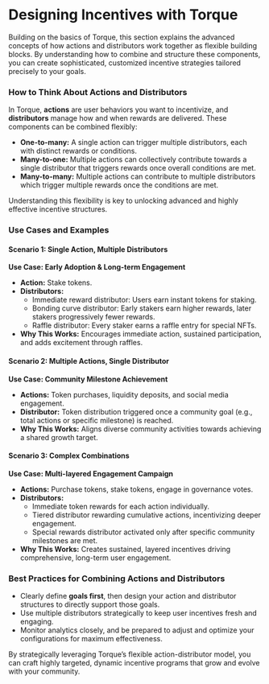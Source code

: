 # Designing Incentives with Torque

Building on the basics of Torque, this section explains the advanced concepts of how actions and distributors work together as flexible building blocks. By understanding how to combine and structure these components, you can create sophisticated, customized incentive strategies tailored precisely to your goals.

### How to Think About Actions and Distributors

In Torque, **actions** are user behaviors you want to incentivize, and **distributors** manage how and when rewards are delivered. These components can be combined flexibly:

* **One-to-many:** A single action can trigger multiple distributors, each with distinct rewards or conditions.
* **Many-to-one:** Multiple actions can collectively contribute towards a single distributor that triggers rewards once overall conditions are met.
* **Many-to-many:** Multiple actions can contribute to multiple distributors which trigger multiple rewards once the conditions are met.

Understanding this flexibility is key to unlocking advanced and highly effective incentive structures.

### Use Cases and Examples

#### Scenario 1: Single Action, Multiple Distributors

**Use Case: Early Adoption & Long-term Engagement**

* **Action:** Stake tokens.
* **Distributors:**
  * Immediate reward distributor: Users earn instant tokens for staking.
  * Bonding curve distributor: Early stakers earn higher rewards, later stakers progressively fewer rewards.
  * Raffle distributor: Every staker earns a raffle entry for special NFTs.
* **Why This Works:** Encourages immediate action, sustained participation, and adds excitement through raffles.

#### Scenario 2: Multiple Actions, Single Distributor

**Use Case: Community Milestone Achievement**

* **Actions:** Token purchases, liquidity deposits, and social media engagement.
* **Distributor:** Token distribution triggered once a community goal (e.g., total actions or specific milestone) is reached.
* **Why This Works:** Aligns diverse community activities towards achieving a shared growth target.

#### Scenario 3: Complex Combinations

**Use Case: Multi-layered Engagement Campaign**

* **Actions:** Purchase tokens, stake tokens, engage in governance votes.
* **Distributors:**
  * Immediate token rewards for each action individually.
  * Tiered distributor rewarding cumulative actions, incentivizing deeper engagement.
  * Special rewards distributor activated only after specific community milestones are met.
* **Why This Works:** Creates sustained, layered incentives driving comprehensive, long-term user engagement.

### Best Practices for Combining Actions and Distributors

* Clearly define **goals first**, then design your action and distributor structures to directly support those goals.
* Use multiple distributors strategically to keep user incentives fresh and engaging.
* Monitor analytics closely, and be prepared to adjust and optimize your configurations for maximum effectiveness.

By strategically leveraging Torque’s flexible action-distributor model, you can craft highly targeted, dynamic incentive programs that grow and evolve with your community.
